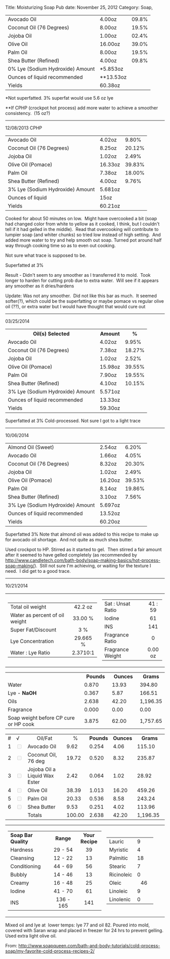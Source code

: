 Title: Moisturizing Soap
Pub date: November 25, 2012
Category: Soap, 

<table id="results">
<tbody>
<tr>
<td>Avocado Oil</td>
<td>4.00oz</td>
<td>09.8%</td>
</tr>
<tr>
<td>Coconut Oil (76 Degrees)</td>
<td>8.00oz</td>
<td>19.5%</td>
</tr>
<tr>
<td>Jojoba Oil</td>
<td>1.00oz</td>
<td>02.4%</td>
</tr>
<tr>
<td>Olive Oil</td>
<td>16.00oz</td>
<td>39.0%</td>
</tr>
<tr>
<td>Palm Oil</td>
<td>8.00oz</td>
<td>19.5%</td>
</tr>
<tr>
<td>Shea Butter (Refined)</td>
<td>4.00oz</td>
<td>09.8%</td>
</tr>
<tr>
<td>0% Lye (Sodium Hydroxide) Amount</td>
<td>*5.853oz</td>
<td></td>
</tr>
<tr>
<td>Ounces of liquid recommended</td>
<td>**13.53oz</td>
<td></td>
</tr>
<tr>
<td>Yields</td>
<td>60.38oz</td>
</tr>
</tbody>
</table>
*Not superfatted. 3% superfat would use 5.6 oz lye

**If CPHP (crockpot hot process) add more water to achieve a smoother consistency.  (15 oz?)
________
12/08/2013
CPHP
<table id="results">
<tbody>
<tr>
<td>Avocado Oil</td>
<td class="amount">4.02oz</td>
<td class="percent">9.80%</td>
</tr>
<tr>
<td>Coconut Oil (76 Degrees)</td>
<td class="amount">8.25oz</td>
<td class="percent">20.12%</td>
</tr>
<tr>
<td>Jojoba Oil</td>
<td class="amount">1.02oz</td>
<td class="percent">2.49%</td>
</tr>
<tr>
<td>Olive Oil (Pomace)</td>
<td class="amount">16.33oz</td>
<td class="percent">39.83%</td>
</tr>
<tr>
<td>Palm Oil</td>
<td class="amount">7.38oz</td>
<td class="percent">18.00%</td>
</tr>
<tr>
<td>Shea Butter (Refined)</td>
<td class="amount">4.00oz</td>
<td class="percent">9.76%</td>
</tr>
<tr class="recommended">
<td>3% Lye (Sodium Hydroxide) Amount</td>
<td>5.681oz</td>
<td></td>
</tr>
<tr class="water">
<td>Ounces of liquid</td>
<td>15oz</td>
<td></td>
</tr>
<tr class="yield">
<td>Yields</td>
<td>60.21oz</td>
</tr>
</tbody>
</table>
Cooked for about 50 minutes on low.  Might have overcooked a bit (soap had changed color from white to yellow as it cooked, I think, but I couldn't tell if it had gelled in the middle).  Read that overcooking will contribute to lumpier soap (and whiter chunks) so tried low instead of high setting.  And added more water to try and help smooth out soap. Turned pot around half way through cooking time so as to even out cooking.

Not sure what trace is supposed to be.

Superfatted at 3%

Result - Didn't seem to any smoother as I transferred it to mold.  Took longer to harden for cutting prob due to extra water.  Will see if it appears any smoother as it dries/hardens

Update: Was not any smoother.  Did not like this bar as much.  It seemed softer(?), which could be the superfatting or maybe pomace vs regular olive oil (??), or extra water but I would have thought that would cure out
____

03/25/2014
<table id="results">
<tbody>
<tr class="header">
<th>Oil(s) Selected</th>
<th id="amount">Amount</th>
<th id="percentage">%</th>
</tr>
<tr>
<td>Avocado Oil</td>
<td class="amount">4.02oz</td>
<td class="percent">9.95%</td>
</tr>
<tr>
<td>Coconut Oil (76 Degrees)</td>
<td class="amount">7.38oz</td>
<td class="percent">18.27%</td>
</tr>
<tr>
<td>Jojoba Oil</td>
<td class="amount">1.02oz</td>
<td class="percent">2.52%</td>
</tr>
<tr>
<td>Olive Oil (Pomace)</td>
<td class="amount">15.98oz</td>
<td class="percent">39.55%</td>
</tr>
<tr>
<td>Palm Oil</td>
<td class="amount">7.90oz</td>
<td class="percent">19.55%</td>
</tr>
<tr>
<td>Shea Butter (Refined)</td>
<td class="amount">4.10oz</td>
<td class="percent">10.15%</td>
</tr>
<tr class="recommended">
<td>3% Lye (Sodium Hydroxide) Amount</td>
<td>5.571oz</td>
<td></td>
</tr>
<tr class="water">
<td>Ounces of liquid recommended</td>
<td>13.33oz</td>
<td></td>
</tr>
<tr class="yield">
<td>Yields</td>
<td>59.30oz</td>
</tr>
</tbody>
</table>
Superfatted at 3%
Cold-processed.
Not sure I got to a light trace

_________

10/06/2014
<table id="results">
<tbody>
<tr>
<td>Almond Oil (Sweet)</td>
<td class="amount">2.54oz</td>
<td class="percent">6.20%</td>
</tr>
<tr>
<td>Avocado Oil</td>
<td class="amount">1.66oz</td>
<td class="percent">4.05%</td>
</tr>
<tr>
<td>Coconut Oil (76 Degrees)</td>
<td class="amount">8.32oz</td>
<td class="percent">20.30%</td>
</tr>
<tr>
<td>Jojoba Oil</td>
<td class="amount">1.02oz</td>
<td class="percent">2.49%</td>
</tr>
<tr>
<td>Olive Oil (Pomace)</td>
<td class="amount">16.20oz</td>
<td class="percent">39.53%</td>
</tr>
<tr>
<td>Palm Oil</td>
<td class="amount">8.14oz</td>
<td class="percent">19.86%</td>
</tr>
<tr>
<td>Shea Butter (Refined)</td>
<td class="amount">3.10oz</td>
<td class="percent">7.56%</td>
</tr>
<tr class="recommended">
<td>3% Lye (Sodium Hydroxide) Amount</td>
<td>5.697oz</td>
<td></td>
</tr>
<tr class="water">
<td>Ounces of liquid recommended</td>
<td>13.52oz</td>
<td></td>
</tr>
<tr class="yield">
<td>Yields</td>
<td>60.20oz</td>
<td></td>
</tr>
</tbody>
</table>
Superfatted 3%
Note that almond oil was added to this recipe to make up for avocado oil shortage.  And not quite as much shea butter.

Used crockpot to HP.
Stirred as it started to gel.  Then stirred a fair amount after it seemed to have gelled completely (as recommended by http://www.candletech.com/bath-body/soap-making-basics/hot-process-soap-making/).  Still not sure I'm achieving, or waiting for the texture I need.  I did get to a good trace.

_____

10/21/2014
<table id="tblSettingsTop" class="tblSettings" border="0" cellspacing="0" cellpadding="0">
<tbody>
<tr>
<td>
<table id="tblSettingsLeft" border="0" cellspacing="0" cellpadding="2">
<tbody>
<tr>
<td class="bRpadL" align="left" width="70%">Total oil weight</td>
<td align="center" width="30%">42.2 oz</td>
</tr>
<tr>
<td class="bRpadL B" align="left">Water as percent of oil weight</td>
<td align="center">33.00 %</td>
</tr>
<tr>
<td class="bRpadL" align="left">Super Fat/Discount</td>
<td align="center">3 %</td>
</tr>
<tr>
<td class="bRpadL" align="left">Lye Concentration</td>
<td align="center">29.665 %</td>
</tr>
<tr>
<td class="bRpadL" align="left">Water : Lye Ratio</td>
<td align="center">2.3710:1</td>
</tr>
</tbody>
</table>
</td>
<td>
<table id="tblSettingsRight" border="0" cellspacing="0" cellpadding="2">
<tbody>
<tr>
<td class="bRpadL" align="left" width="70%">Sat : Unsat Ratio</td>
<td align="center" width="30%">41 : 59</td>
</tr>
<tr>
<td class="bRpadL" align="left">Iodine</td>
<td align="center" width="15%">61</td>
</tr>
<tr>
<td class="bRpadL" align="left">INS</td>
<td align="center">141</td>
</tr>
<tr>
<td class="bRpadL" align="left">Fragrance Ratio</td>
<td align="center">0</td>
</tr>
<tr>
<td class="bRpadL" align="left">Fragrance Weight</td>
<td align="center">0.00 oz</td>
</tr>
</tbody>
</table>
</td>
</tr>
</tbody>
</table>
<table id="tblLyeWater" border="0" cellspacing="0" cellpadding="1">
<tbody>
<tr>
<td class="bR" align="left" width="46%"></td>
<td class="bR" align="center" width="18%"><b>Pounds</b></td>
<td class="bR" align="center" width="18%"><b>Ounces</b></td>
<td align="center" width="18%"><b>Grams</b></td>
</tr>
<tr>
<td class="bR" align="left">Water</td>
<td class="bR rightAlignText">0.870</td>
<td class="bR rightAlignText">13.93</td>
<td class="rightAlignText">394.80</td>
</tr>
<tr>
<td id="tdLyeLabel" class="bR" align="left">Lye - <strong>NaOH</strong></td>
<td class="bR rightAlignText">0.367</td>
<td class="bR rightAlignText">5.87</td>
<td class="rightAlignText">166.51</td>
</tr>
<tr>
<td class="bR" align="left" width="55%">Oils</td>
<td class="bR rightAlignText">2.638</td>
<td class="bR rightAlignText">42.20</td>
<td class="rightAlignText">1,196.35</td>
</tr>
<tr>
<td class="bR" align="left">Fragrance</td>
<td class="bR rightAlignText">0.000</td>
<td class="bR rightAlignText">0.00</td>
<td class="rightAlignText">0.00</td>
</tr>
<tr>
<td id="tdLyeLabel2" class="bR" valign="middle">Soap weight before CP cure or HP cook</td>
<td class="bR rightAlignText">3.875</td>
<td class="bR rightAlignText">62.00</td>
<td class="rightAlignText">1,757.65</td>
</tr>
</tbody>
</table>
<table id="tblOilDetail" border="0" cellspacing="0" cellpadding="1">
<tbody>
<tr id="trODTitles">
<td class="bR" width="4%">#</td>
<td class="bR" width="4%">√</td>
<td class="bR" align="center" width="30%">Oil/Fat</td>
<td class="bR" align="center" width="14%">%</td>
<td class="bR" align="center" width="14%"><b>Pounds</b></td>
<td class="bR" align="center" width="14%"><b>Ounces</b></td>
<td align="center" width="20%"><b>Grams</b></td>
</tr>
<tr>
<td class="bR" align="right">1</td>
<td><input class="bR" disabled="disabled" type="checkbox" /></td>
<td class="bR" align="left">Avocado Oil</td>
<td class="bR rightAlignText">9.62</td>
<td class="bR rightAlignText">0.254</td>
<td class="bR rightAlignText">4.06</td>
<td class="rightAlignText">115.10</td>
</tr>
<tr>
<td class="bR" align="right">2</td>
<td><input class="bR" disabled="disabled" type="checkbox" /></td>
<td class="bR" align="left">Coconut Oil, 76 deg</td>
<td class="bR rightAlignText">19.72</td>
<td class="bR rightAlignText">0.520</td>
<td class="bR rightAlignText">8.32</td>
<td class="rightAlignText">235.87</td>
</tr>
<tr>
<td class="bR" align="right">3</td>
<td><input class="bR" disabled="disabled" type="checkbox" /></td>
<td class="bR" align="left">Jojoba Oil a Liquid Wax Ester</td>
<td class="bR rightAlignText">2.42</td>
<td class="bR rightAlignText">0.064</td>
<td class="bR rightAlignText">1.02</td>
<td class="rightAlignText">28.92</td>
</tr>
<tr>
<td class="bR" align="right">4</td>
<td><input class="bR" disabled="disabled" type="checkbox" /></td>
<td class="bR" align="left">Olive Oil</td>
<td class="bR rightAlignText">38.39</td>
<td class="bR rightAlignText">1.013</td>
<td class="bR rightAlignText">16.20</td>
<td class="rightAlignText">459.26</td>
</tr>
<tr>
<td class="bR" align="right">5</td>
<td><input class="bR" disabled="disabled" type="checkbox" /></td>
<td class="bR" align="left">Palm Oil</td>
<td class="bR rightAlignText">20.33</td>
<td class="bR rightAlignText">0.536</td>
<td class="bR rightAlignText">8.58</td>
<td class="rightAlignText">243.24</td>
</tr>
<tr>
<td class="bR" align="right">6</td>
<td><input class="bR" disabled="disabled" type="checkbox" /></td>
<td class="bR" align="left">Shea Butter</td>
<td class="bR rightAlignText">9.53</td>
<td class="bR rightAlignText">0.251</td>
<td class="bR rightAlignText">4.02</td>
<td class="rightAlignText">113.96</td>
</tr>
<tr>
<td align="right"></td>
<td></td>
<td class="bR">Totals</td>
<td class="bR rightAlignText">100.00</td>
<td class="bR rightAlignText">2.638</td>
<td class="bR rightAlignText">42.20</td>
<td class="rightAlignText">1,196.35</td>
</tr>
</tbody>
</table>
<table id="tblSettingsBottom" class="tblSettings" border="0" cellspacing="0" cellpadding="1">
<tbody>
<tr>
<td valign="top" width="62%">
<table id="tblQualitiesLeft" border="0" cellspacing="0" cellpadding="1">
<tbody>
<tr>
<td class="bRpadL" width="45%"><b>Soap Bar Quality</b></td>
<td class="bR" align="center" width="28%"><b>Range</b></td>
<td align="center"><b>Your Recipe</b></td>
</tr>
<tr>
<td class="bRpadL">Hardness</td>
<td class="bR" align="center">29 - 54</td>
<td align="center">39</td>
</tr>
<tr>
<td class="bRpadL">Cleansing</td>
<td class="bR" align="center">12 - 22</td>
<td align="center">13</td>
</tr>
<tr>
<td class="bRpadL">Conditioning</td>
<td class="bR" align="center">44 - 69</td>
<td align="center">56</td>
</tr>
<tr>
<td class="bRpadL">Bubbly</td>
<td class="bR" align="center">14 - 46</td>
<td align="center">13</td>
</tr>
<tr>
<td class="bRpadL">Creamy</td>
<td class="bR" align="center">16 - 48</td>
<td align="center">25</td>
</tr>
<tr>
<td class="bRpadL">Iodine</td>
<td class="bR" align="center">41 - 70</td>
<td align="center">61</td>
</tr>
<tr>
<td class="bRpadL">INS</td>
<td class="bR" align="center">136 - 165</td>
<td align="center">141</td>
</tr>
</tbody>
</table>
</td>
<td>
<table id="tblQualitiesRight" border="0" cellspacing="0" cellpadding="1">
<tbody>
<tr>
<td class="bRpadL" width="60%">Lauric</td>
<td class="rightAlignFAs">9</td>
</tr>
<tr>
<td class="bRpadL">Myristic</td>
<td class="rightAlignFAs">4</td>
</tr>
<tr>
<td class="bRpadL">Palmitic</td>
<td class="rightAlignFAs">18</td>
</tr>
<tr>
<td class="bRpadL">Stearic</td>
<td class="rightAlignFAs">7</td>
</tr>
<tr>
<td class="bRpadL">Ricinoleic</td>
<td class="rightAlignFAs">0</td>
</tr>
<tr>
<td class="bRpadL">Oleic</td>
<td align="center">46</td>
</tr>
<tr>
<td class="bRpadL">Linoleic</td>
<td class="rightAlignFAs">9</td>
</tr>
<tr>
<td class="bRpadL">Linolenic</td>
<td class="rightAlignFAs">0</td>
</tr>
</tbody>
</table>
</td>
</tr>
</tbody>
</table>
Mixed oil and lye at  lower temps: lye 77 and oil 82.
Poured into mold, covered with Saran wrap and placed in freezer for 24 hrs to prevent gelling.
Used extra light olive oil.

From:
http://www.soapqueen.com/bath-and-body-tutorials/cold-process-soap/my-favorite-cold-process-recipes-2/